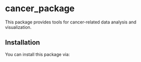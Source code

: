# cancer_package

This package provides tools for cancer-related data analysis and visualization.

## Installation

You can install this package via:

